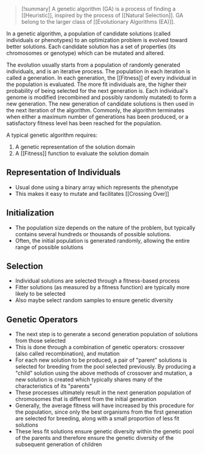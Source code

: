 > [!summary] 
> A genetic algorithm (GA) is a process of finding a [[Heuristic]], inspired by the process of [[Natural Selection]]. GA belong to the larger class of [[Evolutionary Algorithms (EA)]].

In a genetic algorithm, a population of candidate solutions (called individuals or phenotypes) to an optimization problem is evolved toward better solutions. Each candidate solution has a set of properties (its chromosomes or genotype) which can be mutated and altered.

The evolution usually starts from a population of randomly generated individuals, and is an iterative process. The population in each iteration is called a generation. In each generation, the [[Fitness]] of every individual in the population is evaluated.
The more fit individuals are, the higher their probability of being selected for the next generation is. 
Each individual's genome is modified (recombined and possibly randomly mutated) to form a new generation. The new generation of candidate solutions is then used in the next iteration of the algorithm. 
Commonly, the algorithm terminates when either a maximum number of generations has been produced, or a satisfactory fitness level has been reached for the population.

A typical genetic algorithm requires:
1. A genetic representation of the solution domain
2. A [[Fitness]] function to evaluate the solution domain

## Representation of Individuals
- Usual done using a binary array which represents the phenotype
- This makes it easy to mutate and facilitates [[Crossing Over]]
## Initialization
- The population size depends on the nature of the problem, but typically contains several hundreds or thousands of possible solutions. 
- Often, the initial population is generated randomly, allowing the entire range of possible solutions
## Selection
- Individual solutions are selected through a fitness-based process
- Fitter solutions (as measured by a fitness function) are typically more likely to be selected
- Also maybe select random samples to ensure genetic diversity
## Genetic Operators
- The next step is to generate a second generation population of solutions from those selected
- This is done through a combination of genetic operators: crossover (also called recombination), and mutation
- For each new solution to be produced, a pair of "parent" solutions is selected for breeding from the pool selected previously. By producing a "child" solution using the above methods of crossover and mutation, a new solution is created which typically shares many of the characteristics of its "parents"
- These processes ultimately result in the next generation population of chromosomes that is different from the initial generation
- Generally, the average fitness will have increased by this procedure for the population, since only the best organisms from the first generation are selected for breeding, along with a small proportion of less fit solutions
- These less fit solutions ensure genetic diversity within the genetic pool of the parents and therefore ensure the genetic diversity of the subsequent generation of children